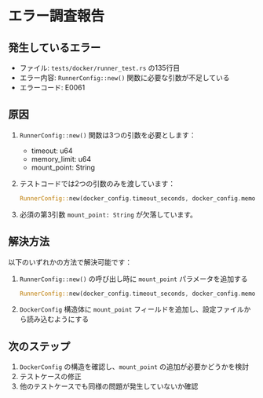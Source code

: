 # エラー調査報告

## 発生しているエラー
- ファイル: `tests/docker/runner_test.rs` の135行目
- エラー内容: `RunnerConfig::new()` 関数に必要な引数が不足している
- エラーコード: E0061

## 原因
1. `RunnerConfig::new()` 関数は3つの引数を必要とします：
   - timeout: u64
   - memory_limit: u64
   - mount_point: String

2. テストコードでは2つの引数のみを渡しています：
   ```rust
   RunnerConfig::new(docker_config.timeout_seconds, docker_config.memory_limit_mb)
   ```

3. 必須の第3引数 `mount_point: String` が欠落しています。

## 解決方法
以下のいずれかの方法で解決可能です：

1. `RunnerConfig::new()` の呼び出し時に `mount_point` パラメータを追加する
   ```rust
   RunnerConfig::new(docker_config.timeout_seconds, docker_config.memory_limit_mb, mount_point)
   ```

2. `DockerConfig` 構造体に `mount_point` フィールドを追加し、設定ファイルから読み込むようにする

## 次のステップ
1. `DockerConfig` の構造を確認し、`mount_point` の追加が必要かどうかを検討
2. テストケースの修正
3. 他のテストケースでも同様の問題が発生していないか確認
